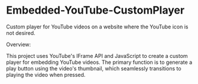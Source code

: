 # Embedded-YouTube-CustomPlayer

Custom player for YouTube videos on a website where the YouTube icon is not desired.

Overview:

This project uses YouTube's IFrame API and JavaScript to create a custom player for embedding YouTube videos. The primary function is to generate a play button using the video's thumbnail, which seamlessly transitions to playing the video when pressed.
